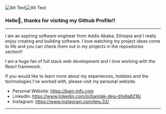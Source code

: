 ![Alt Text](https://media.tenor.com/qVW4iS42iC4AAAAC/lebron-james-dancing.gif)![Alt Text](https://media4.giphy.com/media/bGgsc5mWoryfgKBx1u/200w.gif?cid=6c09b952lmc2n8cvtj7x60hu4qvvuiaur0j4bk0w9lc1f37d&rid=200w.gif&ct=g)

### Hello👋, thanks for visiting my Github Profile!!

-----------------------------------------------------------------------------------------------------------------------------------------------------------

I am an aspiring software engineer from Addis Ababa, Ethiopia and I really enjoy creating and building software. I love watching my project ideas come to life and you can check them out in my projects in the repositories section!! 

I am a huge fan of full stack web development and I love working with the React framework. 

If you would like to learn more about my experiences, hobbies and the technologies I've worked with, please visit my personal website.

- Personal Website: https://bam-info.com
- LinkedIn: https://www.linkedin.com/in/bamlak-deju-b1a9a8218/
- Instagram: https://www.instagram.com/teju.32/

-----------------------------------------------------------------------------------------------------------------------------------------------------------
